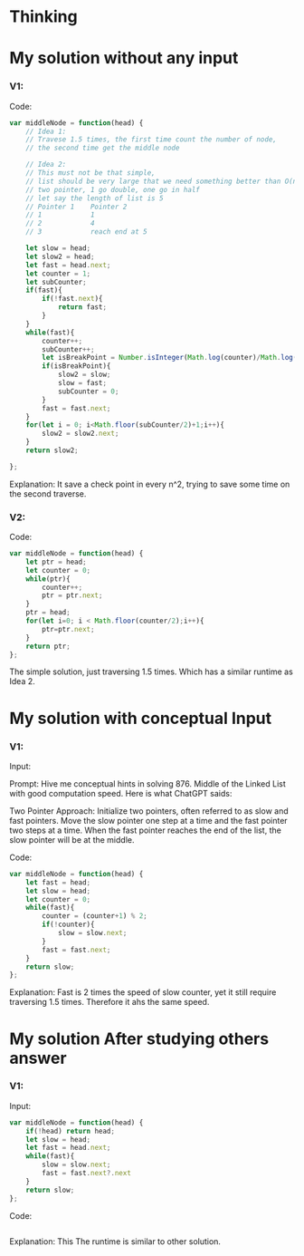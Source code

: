 # Thinking

# My solution without any input


### V1:
Code:
```js
var middleNode = function(head) {
    // Idea 1:
    // Travese 1.5 times, the first time count the number of node,
    // the second time get the middle node

    // Idea 2:
    // This must not be that simple,
    // list should be very large that we need something better than O(n).
    // two pointer, 1 go double, one go in half
    // let say the length of list is 5
    // Pointer 1    Pointer 2
    // 1            1
    // 2            4
    // 3            reach end at 5

    let slow = head;
    let slow2 = head;
    let fast = head.next;
    let counter = 1;
    let subCounter;
    if(fast){
        if(!fast.next){
            return fast;
        }
    }
    while(fast){
        counter++;
        subCounter++;
        let isBreakPoint = Number.isInteger(Math.log(counter)/Math.log(2));
        if(isBreakPoint){
            slow2 = slow;
            slow = fast;
            subCounter = 0;
        }
        fast = fast.next;
    }
    for(let i = 0; i<Math.floor(subCounter/2)+1;i++){
        slow2 = slow2.next;
    }
    return slow2;

};
```
Explanation:
It save a check point in every n^2, trying to save some time on the second traverse.
### V2:
Code:
```js
var middleNode = function(head) {
    let ptr = head;
    let counter = 0;
    while(ptr){
        counter++;
        ptr = ptr.next;
    }
    ptr = head;
    for(let i=0; i < Math.floor(counter/2);i++){
        ptr=ptr.next;
    }
    return ptr;
};
```
The simple solution, just traversing 1.5 times. Which has a similar runtime as Idea 2.
# My solution with conceptual Input

### V1: 
Input:

Prompt: Hive me conceptual  hints in solving 876. Middle of the Linked List with good computation speed.
Here is what ChatGPT saids:

Two Pointer Approach:
Initialize two pointers, often referred to as slow and fast pointers.
Move the slow pointer one step at a time and the fast pointer two steps at a time.
When the fast pointer reaches the end of the list, the slow pointer will be at the middle.

Code:
```js
var middleNode = function(head) {
    let fast = head;
    let slow = head;
    let counter = 0;
    while(fast){
        counter = (counter+1) % 2;
        if(!counter){
            slow = slow.next;
        }
        fast = fast.next;
    }
    return slow;
};
```
Explanation:
Fast is 2 times the speed of slow counter, yet it still require traversing 1.5 times. Therefore it ahs the same speed.

# My solution After studying others answer

### V1: 
Input:
```js
var middleNode = function(head) {
    if(!head) return head;
    let slow = head;
    let fast = head.next;
    while(fast){
        slow = slow.next;
        fast = fast.next?.next
    }
    return slow;
};
```
Code:
```js

```
Explanation:
This 
The runtime is similar to other solution.